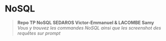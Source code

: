 # NoSQL

> **Repo TP NoSQL SEDAROS Victor-Emmanuel & LACOMBE Samy**   
> *Vous y trouvez les commandes NoSQL ainsi que les screenshot des requêtes sur prompt*
